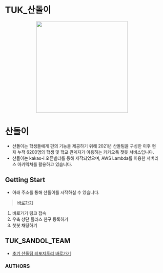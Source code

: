 # TUK_산돌이
<p align="center"><img src="https://github.com/teamSANDOL/kpu_sandol_team/raw/main/img/logo_profile3.png?raw=true" width="300" height="300"></p>

# 산돌이
- 산돌이는 학생들에게 편의 기능을 제공하기 위해 2021년 산돌팀을 구성한 이후 현재 누적 6200명의 학생 및 학교 관계자가 이용하는 카카오톡 챗봇 서비스입니다.
- 산돌이는 kakao-i 오픈빌더를 통해 제작되었으며, AWS Lambda를 이용한 서버리스 아키텍쳐를 활용하고 있습니다.

## Getting Start
- 아래 주소를 통해 산돌이를 시작하실 수 있습니다.
> [바로가기](https://pf.kakao.com/_pRxlZxb)
1. 바로가기 링크 접속
2. 우측 상단 플러스 친구 등록하기
3. 챗봇 채팅하기


## TUK_SANDOL_TEAM
- [초기 산돌팀 레포지토리 바로가기](https://github.com/teamSANDOL/kpu_sandol_team)

### AUTHORS

